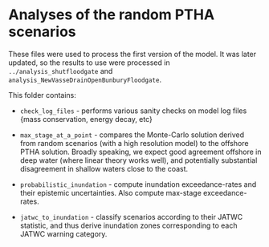# Analyses of the random PTHA scenarios

These files were used to process the first version of the model. It was later updated, so the results to use were processed in `../analysis_shutfloodgate` and `analysis_NewVasseDrainOpenBunburyFloodgate`.

This folder contains:

* `check_log_files` - performs various sanity checks on model log files {mass conservation, energy decay, etc}

* `max_stage_at_a_point` - compares the Monte-Carlo solution derived from random scenarios (with a high resolution model) to the offshore PTHA solution. Broadly speaking, we expect good agreement offshore in deep water (where linear theory works well), and potentially substantial disagreement in shallow waters close to the coast.

* `probabilistic_inundation` - compute inundation exceedance-rates and their epistemic uncertainties. Also compute max-stage exceedance-rates. 

* `jatwc_to_inundation` - classify scenarios according to their JATWC statistic, and thus derive inundation zones corresponding to each JATWC warning category.
